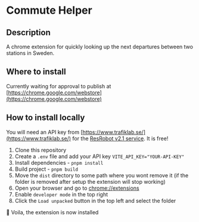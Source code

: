 # Commute Helper

## Description

A chrome extension for quickly looking up the next departures between two stations in Sweden.

## Where to install

Currently waiting for approval to publish at [https://chrome.google.com/webstore](https://chrome.google.com/webstore)

## How to install locally

You will need an API key from [https://www.trafiklab.se/](https://www.trafiklab.se/) for the [ResRobot v2.1 service](https://www.trafiklab.se/api/trafiklab-apis/resrobot-v21/). It is free!

1. Clone this repository
2. Create a `.env` file and add your API key `VITE_API_KEY="YOUR-API-KEY"`
3. Install dependencies - `pnpm install`
4. Build project - `pnpm build`
5. Move the `dist` directory to some path where you wont remove it (if the folder is removed after setup the extension will stop working)
6. Open your browser and go to [chrome://extensions](chrome://extensions)
7. Enable `developer mode` in the top right
8. Click the `Load unpacked` button in the top left and select the folder

🎉 Voila, the extension is now installed
